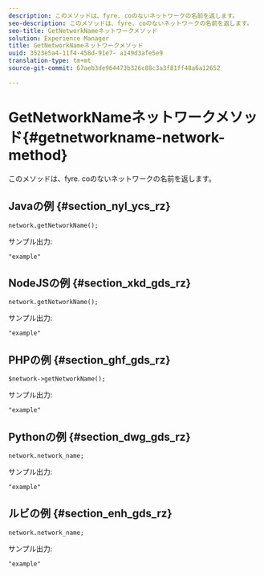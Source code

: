 ```yaml
---
description: このメソッドは、fyre. coのないネットワークの名前を返します。
seo-description: このメソッドは、fyre. coのないネットワークの名前を返します。
seo-title: GetNetworkNameネットワークメソッド
solution: Experience Manager
title: GetNetworkNameネットワークメソッド
uuid: 3523e5a4-11f4-458d-91e7- a149d3afe5e9
translation-type: tm+mt
source-git-commit: 67aeb3de964473b326c88c3a3f81ff48a6a12652

---
```



# GetNetworkNameネットワークメソッド{#getnetworkname-network-method}

このメソッドは、fyre. coのないネットワークの名前を返します。

## Javaの例 {#section_nyl_ycs_rz}

```
network.getNetworkName();
```

サンプル出力:

```
"example" 
```

## NodeJSの例 {#section_xkd_gds_rz}

```
network.getNetworkName();
```

サンプル出力:

```
"example" 
```

## PHPの例 {#section_ghf_gds_rz}

```
$network->getNetworkName(); 
```

サンプル出力:

```
"example" 
```

## Pythonの例 {#section_dwg_gds_rz}

```
network.network_name; 
```

サンプル出力:

```
"example" 
```

## ルビの例 {#section_enh_gds_rz}

```
network.network_name; 
```

サンプル出力:

```
"example" 
```

